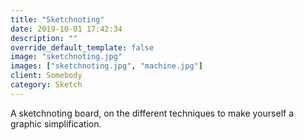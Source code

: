 ```yaml
---
title: "Sketchnoting"
date: 2019-10-01 17:42:34
description: ""
override_default_template: false
image: "sketchnoting.jpg"
images: ["sketchnoting.jpg", "machine.jpg"]
client: Somebody
category: Sketch
---
```


A sketchnoting board, on the different techniques to make yourself a graphic simplification.
